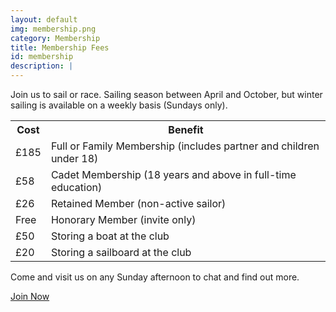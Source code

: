 ```yaml
---
layout: default
img: membership.png
category: Membership
title: Membership Fees
id: membership
description: |
---
```

  <p>Join us to sail or race. Sailing season between April and October, but winter sailing is available on a weekly basis (Sundays only).
  <table class="table table-hover">
  <tbody>
  <tr><th>Cost</th><th>Benefit</th></tr>
  <tr>
  <td>£185</td>
  <td>Full or Family Membership (includes partner and children under 18)</td>
  </tr>
  <tr>
  <td>£58</td>
  <td>Cadet Membership (18 years and above in full-time education)</td>
  </tr>
  <tr>
  <td>£26</td>
  <td>Retained Member (non-active sailor)</td>
  </tr>
  <tr>
  <td>Free</td>
  <td>Honorary Member (invite only)</td>
  </tr>
  <tr>
  <td>£50</td>
  <td>Storing a boat at the club</td>
  </tr>
  <tr>
  <td>£20</td>
  <td>Storing a sailboard at the club</td>
  </tr>
  </tbody>
  </table>

  <p>Come and visit us on any Sunday afternoon to chat and find out more.</p>
  <p><a href="https://membership.sheffieldviking.org.uk" class="btn btn-primary btn-lg pull-right">Join Now</a></p>
